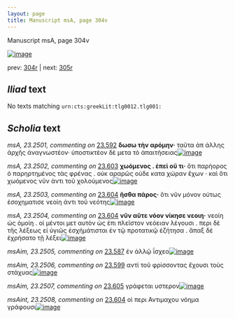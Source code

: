 ```yaml
---
layout: page
title: Manuscript msA, page 304v
---
```


Manuscript msA, page 304v

[![image](http://www.homermultitext.org/iipsrv?OBJ=IIP,1.0&FIF=/project/homer/pyramidal/deepzoom/hmt/vaimg/2017a/VA304VN_0806.tif&WID=100&CVT=JPEG)](http://www.homermultitext.org/ict2/?urn=urn:cite2:hmt:vaimg.2017a:VA304VN_0806)

prev:  [304r](../304r) | next:  [305r](../305r)

## *Iliad* text

No texts matching `urn:cts:greekLit:tlg0012.tlg001:`

## *Scholia* text

*msA, 23.2501, commenting on* [23.592](#23.592)  <a id="msA_23.2501"/> **δωσω τὴν αρόμην·** ταῦτα ἀπ άλλης ἀρχῆς ἀναγνωστέον· ὑποστικτέον δὲ μετα τὸ ἀπαιτήσειας[![image](http://www.homermultitext.org/iipsrv?OBJ=IIP,1.0&FIF=/project/homer/pyramidal/deepzoom/hmt/vaimg/2017a/VA304VN_0806.tif&RGN=0.215,0.3929,0.235,0.0488&WID=1000&CVT=JPEG)](http://www.homermultitext.org/ict2/?urn=urn:cite2:hmt:vaimg.2017a:VA304VN_0806@0.215,0.3929,0.235,0.0488)

*msA, 23.2502, commenting on* [23.603](#23.603)  <a id="msA_23.2502"/> **χωόμενος . ἐπεὶ οὔ τι·** ὅτι παρήορος ὁ παρηρτημένος τὰς φρένας . οὐκ αραρῶς οὐδε κατα χώραν ἔχων · καὶ ὅτι χωόμενος νῦν ἀντι τοῦ χολούμενος[![image](http://www.homermultitext.org/iipsrv?OBJ=IIP,1.0&FIF=/project/homer/pyramidal/deepzoom/hmt/vaimg/2017a/VA304VN_0806.tif&RGN=0.216,0.4365,0.221,0.0639&WID=1000&CVT=JPEG)](http://www.homermultitext.org/ict2/?urn=urn:cite2:hmt:vaimg.2017a:VA304VN_0806@0.216,0.4365,0.221,0.0639)

*msA, 23.2503, commenting on* [23.604](#23.604)  <a id="msA_23.2503"/> **ῆσθα πάρος·** ὅτι νῦν μόνον ούτως ἐσοχηματισε νεοίη ἀντι τοῦ νεότης[![image](http://www.homermultitext.org/iipsrv?OBJ=IIP,1.0&FIF=/project/homer/pyramidal/deepzoom/hmt/vaimg/2017a/VA304VN_0806.tif&RGN=0.216,0.4951,0.208,0.0285&WID=1000&CVT=JPEG)](http://www.homermultitext.org/ict2/?urn=urn:cite2:hmt:vaimg.2017a:VA304VN_0806@0.216,0.4951,0.208,0.0285)

*msA, 23.2504, commenting on* [23.604](#23.604)  <a id="msA_23.2504"/> **νῦν αῦτε νόον νίκησε νεοιη·** νεοίη ὡς ὁμοίη . οἱ μέντοι μετ αυτὸν ὡς ἐπι πλεῖστον νεόειαν λέγουσι . περι δὲ τῆς λέξεως εἰ ὑγιῶς ἐσχήμάτισται ἐν τῷ προτατικῷ ἐζήτησα . ἅπαξ δὲ ἐχρήσατο τῇ λέξει[![image](http://www.homermultitext.org/iipsrv?OBJ=IIP,1.0&FIF=/project/homer/pyramidal/deepzoom/hmt/vaimg/2017a/VA304VN_0806.tif&RGN=0.203,0.5177,0.226,0.0969&WID=1000&CVT=JPEG)](http://www.homermultitext.org/ict2/?urn=urn:cite2:hmt:vaimg.2017a:VA304VN_0806@0.203,0.5177,0.226,0.0969)

*msAim, 23.2505, commenting on* [23.587](#23.587)  <a id="msAim_23.2505"/> ἐν ἀλλῷ ΐσχεο[![image](http://www.homermultitext.org/iipsrv?OBJ=IIP,1.0&FIF=/project/homer/pyramidal/deepzoom/hmt/vaimg/2017a/VA304VN_0806.tif&RGN=0.424,0.3035,0.052,0.0421&WID=1000&CVT=JPEG)](http://www.homermultitext.org/ict2/?urn=urn:cite2:hmt:vaimg.2017a:VA304VN_0806@0.424,0.3035,0.052,0.0421)

*msAim, 23.2506, commenting on* [23.599](#23.599)  <a id="msAim_23.2506"/> αντὶ τοῦ φρίσσοντας ἔχουσι τοὺς στάχυας[![image](http://www.homermultitext.org/iipsrv?OBJ=IIP,1.0&FIF=/project/homer/pyramidal/deepzoom/hmt/vaimg/2017a/VA304VN_0806.tif&RGN=0.422,0.5379,0.058,0.0496&WID=1000&CVT=JPEG)](http://www.homermultitext.org/ict2/?urn=urn:cite2:hmt:vaimg.2017a:VA304VN_0806@0.422,0.5379,0.058,0.0496)

*msAim, 23.2507, commenting on* [23.605](#23.605)  <a id="msAim_23.2507"/> γράφεται υστερον[![image](http://www.homermultitext.org/iipsrv?OBJ=IIP,1.0&FIF=/project/homer/pyramidal/deepzoom/hmt/vaimg/2017a/VA304VN_0806.tif&RGN=0.415,0.6499,0.061,0.0308&WID=1000&CVT=JPEG)](http://www.homermultitext.org/ict2/?urn=urn:cite2:hmt:vaimg.2017a:VA304VN_0806@0.415,0.6499,0.061,0.0308)

*msAint, 23.2508, commenting on* [23.604](#23.604)  <a id="msAint_23.2508"/> οἱ περι Αντιμαχου νόημα γράφουσι[![image](http://www.homermultitext.org/iipsrv?OBJ=IIP,1.0&FIF=/project/homer/pyramidal/deepzoom/hmt/vaimg/2017a/VA304VN_0806.tif&RGN=0.86,0.6258,0.067,0.0383&WID=1000&CVT=JPEG)](http://www.homermultitext.org/ict2/?urn=urn:cite2:hmt:vaimg.2017a:VA304VN_0806@0.86,0.6258,0.067,0.0383)